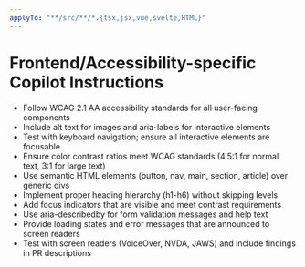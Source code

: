 ```yaml
---
applyTo: "**/src/**/*.{tsx,jsx,vue,svelte,HTML}"
---
```


# Frontend/Accessibility-specific Copilot Instructions

- Follow WCAG 2.1 AA accessibility standards for all user-facing components
- Include alt text for images and aria-labels for interactive elements
- Test with keyboard navigation; ensure all interactive elements are focusable
- Ensure color contrast ratios meet WCAG standards (4.5:1 for normal text, 3:1 for large text)
- Use semantic HTML elements (button, nav, main, section, article) over generic divs
- Implement proper heading hierarchy (h1-h6) without skipping levels
- Add focus indicators that are visible and meet contrast requirements
- Use aria-describedby for form validation messages and help text
- Provide loading states and error messages that are announced to screen readers
- Test with screen readers (VoiceOver, NVDA, JAWS) and include findings in PR descriptions

